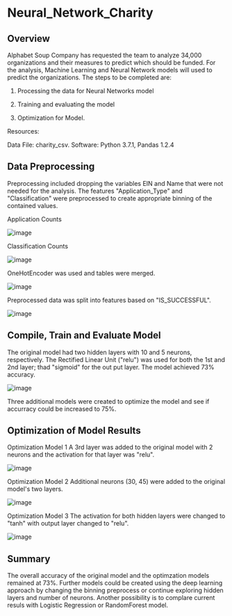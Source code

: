 # Neural_Network_Charity

## Overview
Alphabet Soup Company has requested the team to analyze 34,000 organizations and their measures to predict which should be funded.  For the analysis, Machine Learning and Neural Network models will used to predict the organizations. The steps to be completed are:

 1) Processing the data for Neural Networks model

 2) Training and evaluating the model

 3) Optimization for Model.
 
 Resources:
 
 Data File:  charity_csv.
 Software:  Python 3.7.1, Pandas 1.2.4
 
 ## Data Preprocessing
 
 Preprocessing included dropping the variables EIN and Name that were not needed for the analysis.  The features "Application_Type" and "Classification" were preprocessed to create appropriate binning of the contained values.

Application Counts

![image](https://user-images.githubusercontent.com/89953246/149603855-f0c57cbc-6b07-40d9-9681-6a68db71fd5e.png)

Classification Counts

![image](https://user-images.githubusercontent.com/89953246/149603893-35212118-d294-40bd-9dc6-78ddf9c1337b.png)

OneHotEncoder was used and tables were merged.

![image](https://user-images.githubusercontent.com/89953246/149603946-e9a20666-2b89-4022-90a7-1fd42868f306.png)

Preprocessed data was split into features based on "IS_SUCCESSFUL".

![image](https://user-images.githubusercontent.com/89953246/149603994-2388025e-40b8-44ec-8a0d-1d610d8be330.png)

## Compile, Train and Evaluate Model

The original model had two hidden layers with 10 and 5 neurons, respectively.  The Rectified Linear Unit ("relu") was used for both the 1st and 2nd layer; thad "sigmoid" for the out put layer. The model achieved 73% accuracy.

![image](https://user-images.githubusercontent.com/89953246/149604124-a0ed71cf-fe44-4fe7-9c25-2247e21d00f0.png)

Three additional models were created to optimize the model and see if accurracy could be increased to 75%.

## Optimization of Model Results

Optimization Model 1 
A 3rd layer was added to the original model with 2 neurons and the activation for that layer was "relu".

![image](https://user-images.githubusercontent.com/89953246/149604325-027932a3-3854-4e6a-918d-6f7465d8d523.png)

Optimization Model 2
Additional neurons (30, 45) were added to the original model's two layers.

![image](https://user-images.githubusercontent.com/89953246/149604386-80284fa8-522a-46bc-b0d8-4edb274986a2.png)

Optimization Model 3
The activation for both hidden layers were changed to "tanh" with output layer changed to "relu".

![image](https://user-images.githubusercontent.com/89953246/149604488-f9596719-1dbe-4b6c-bc68-4f0e7550d254.png)

## Summary
The overall accuracy of the original model and the optimzation models remained at 73%. Further models could be created using the deep learning approach by changing the binning preprocess or continue exploring hidden layers and number of neurons.  Another possibility is to complare current resuls with Logistic Regression or RandomForest model. 
